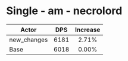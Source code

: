 # Single - am - necrolord
| Actor | DPS | Increase |
|---|:---:|:---:|
|new_changes|6181|2.71%|
|Base|6018|0.00%|
